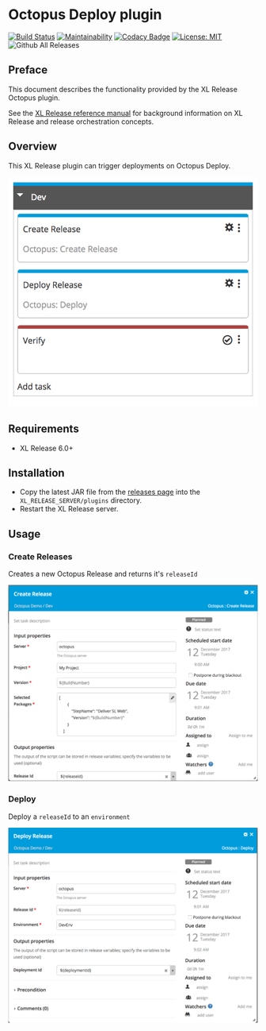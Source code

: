 # Octopus Deploy plugin


[![Build Status][xlr-octopus-deploy-plugin-travis-image]][xlr-octopus-deploy-plugin-travis-url]
[![Maintainability][xlr-octopus-deploy-plugin-Maintainability-url]][xlr-octopus-deploy-plugin-Maintainability-image]
[![Codacy Badge][xlr-octopus-deploy-plugin-Codacy-url]][xlr-octopus-deploy-plugin-Codacy-image]
[![License: MIT][xlr-octopus-deploy-plugin-license-image]][xlr-octopus-deploy-plugin-license-url]
![Github All Releases][xlr-octopus-deploy-plugin-downloads-image]

[xlr-octopus-deploy-plugin-travis-image]: https://travis-ci.org/xebialabs-community/xlr-octopus-deploy-plugin.svg?branch=master
[xlr-octopus-deploy-plugin-travis-url]: https://travis-ci.org/xebialabs-community/xlr-octopus-deploy-plugin
[xlr-octopus-deploy-plugin-license-image]: https://img.shields.io/badge/License-MIT-yellow.svg
[xlr-octopus-deploy-plugin-license-url]: https://opensource.org/licenses/MIT
[xlr-octopus-deploy-plugin-downloads-image]: https://img.shields.io/github/downloads/xebialabs-community/xlr-octopus-deploy-plugin/total.svg
[xlr-octopus-deploy-plugin-Maintainability-url]: https://api.codeclimate.com/v1/badges/ca5d70a7bbb5d238bfdf/maintainability
[xlr-octopus-deploy-plugin-Maintainability-image]: https://codeclimate.com/github/xebialabs-community/xlr-octopus-deploy-plugin/maintainability
[xlr-octopus-deploy-plugin-Codacy-url]: https://api.codacy.com/project/badge/Grade/ff2717a153b64ca096313015ca7207f7
[xlr-octopus-deploy-plugin-Codacy-image]: https://www.codacy.com/app/Rick-BrokerOrganization/xlr-octopus-deploy-plugin?utm_source=github.com&amp;utm_medium=referral&amp;utm_content=xebialabs-community/xlr-octopus-deploy-plugin&amp;utm_campaign=Badge_Grade

## Preface

This document describes the functionality provided by the XL Release Octopus plugin.

See the [XL Release reference manual](https://docs.xebialabs.com/xl-release) for background information on XL Release and release orchestration concepts.  

## Overview

This XL Release plugin can trigger deployments on Octopus Deploy.

[![Octopus_Demo](images/Demo_Template.png)](images/Octopus_Demo.xlr)

## Requirements

* XL Release 6.0+

## Installation

* Copy the latest JAR file from the [releases page](https://github.com/xebialabs-community/xlr-octopus-deploy-plugin/releases) into the `XL_RELEASE_SERVER/plugins` directory.
* Restart the XL Release server.

## Usage

### Create Releases

Creates a new Octopus Release and returns it's ```releaseId```

![CreateRlease](images/CreateRelease.png)

### Deploy

Deploy a ```releaseId``` to an ```environment```

![Deploy](images/Deploy.png)